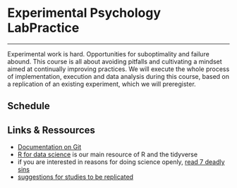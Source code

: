 # **Experimental Psychology LabPractice**
_________________________________________

Experimental work is hard. Opportunities for suboptimality and failure abound. This course is all about avoiding pitfalls and cultivating a mindset aimed at continually improving practices. We will execute the whole process of implementation, execution and data analysis during this course, based on a replication of an existing experiment, which we will preregister.

## **Schedule** 






## **Links & Ressources**

* [Documentation on Git](https://git-scm.com/doc)
* [R for data science](http://r4ds.had.co.nz/) is our main resource of R and the tidyverse 
* if you are interested in reasons for doing science openly, [read 7 deadly sins](https://press.princeton.edu/titles/10970.html)
* [suggestions for studies to be replicated](https://github.com/michael-franke/LabPrac2018/blob/master/docs/suggestions.html)
